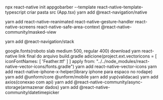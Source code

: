 npx react-native init appgobarber --template react-native-template-typescript
criar pasta src (App.tsx)
yarn add @react-navigation/native

yarn add react-native-reanimated react-native-gesture-handler react-native-screens react-native-safe-area-context @react-native-community/masked-view

yarn add @react-navigation/stack

google.fonts(roboto slab medium 500, regular 400) download
yarn react-native link
final do arquivo build.gradle adicione(project.ext.vectoricons = [
    iconFontNames: [ 'Feather.ttf' ]
]
apply from: "../../node_modules/react-native-vector-icons/fonts.gradle")
yarn add react-native-vector-icons
yarn add react-native-iphone-x-helper(library iphone para espaco no rodape)
yarn add @unform/core @unform/mobile
yarn add yup(validacao)
yarn add axios(conexao com api)
yarn add @react-native-community/async-storage(armazenar dados)
yarn add @react-native-community/datetimepicker